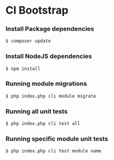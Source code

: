 # CI Bootstrap

### Install Package dependencies

```sh
$ composer update
```

### Install NodeJS dependencies

```sh
$ npm install
```

### Running module migrations

```sh
$ php index.php cli module migrate
```

### Running all unit tests

```sh
$ php index.php cli test all
```

### Running specific module unit tests

```sh
$ php index.php cli test module name
```

